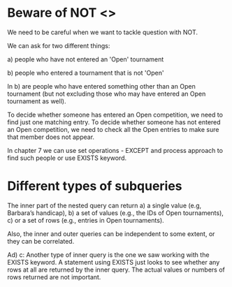 # Beware of NOT <>

We need to be careful when we want to tackle question with NOT.

We can ask for two different things:

a) people who have not entered an 'Open' tournament

b) people who entered a tournament that is not 'Open'

In b) are people who have entered something other than an Open tournament
(but not excluding those who may have entered an Open tournament as well).

To decide whether someone has entered an Open competition, we need to find just one matching entry.
To decide whether someone has not entered an Open competition,
we need to check all the Open entries to make sure that member does not appear.

In chapter 7 we can use set operations - EXCEPT and process approach to find such people
or use EXISTS keyword.

# Different types of subqueries

The inner part of the nested query can return
a) a single value (e.g, Barbara’s handicap),
b) a set of values (e.g., the IDs of Open tournaments),
c) or a set of rows (e.g., entries in Open tournaments).

Also, the inner and outer queries can be independent to some extent, or they can be correlated.

Ad) c:
Another type of inner query is the one we saw working with the EXISTS keyword.
A statement using EXISTS just looks to see whether any rows at all are returned by the inner query.
The actual values or numbers of rows returned are not important.